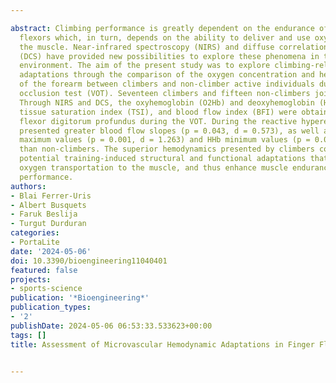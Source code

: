 ---
abstract: Climbing performance is greatly dependent on the endurance of the finger
  flexors which, in turn, depends on the ability to deliver and use oxygen within
  the muscle. Near-infrared spectroscopy (NIRS) and diffuse correlation spectroscopy
  (DCS) have provided new possibilities to explore these phenomena in the microvascular
  environment. The aim of the present study was to explore climbing-related microvascular
  adaptations through the comparison of the oxygen concentration and hemodynamics
  of the forearm between climbers and non-climber active individuals during a vascular
  occlusion test (VOT). Seventeen climbers and fifteen non-climbers joined the study.
  Through NIRS and DCS, the oxyhemoglobin (O2Hb) and deoxyhemoglobin (HHb) concentrations,
  tissue saturation index (TSI), and blood flow index (BFI) were obtained from the
  flexor digitorum profundus during the VOT. During the reactive hyperemia, climbers
  presented greater blood flow slopes (p = 0.043, d = 0.573), as well as greater O2Hb
  maximum values (p = 0.001, d = 1.263) and HHb minimum values (p = 0.009, d = 0.998),
  than non-climbers. The superior hemodynamics presented by climbers could indicate
  potential training-induced structural and functional adaptations that could enhance
  oxygen transportation to the muscle, and thus enhance muscle endurance and climbing
  performance.
authors:
- Blai Ferrer-Uris
- Albert Busquets
- Faruk Beslija
- Turgut Durduran
categories:
- PortaLite
date: '2024-05-06'
doi: 10.3390/bioengineering11040401
featured: false
projects:
- sports-science
publication: '*Bioengineering*'
publication_types:
- '2'
publishDate: 2024-05-06 06:53:33.533623+00:00
tags: []
title: Assessment of Microvascular Hemodynamic Adaptations in Finger Flexors of Climbers

---
